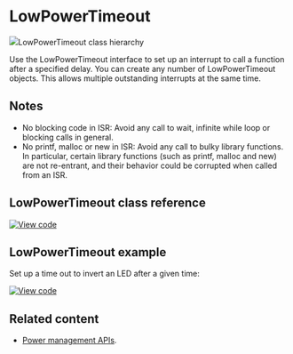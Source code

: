 # LowPowerTimeout

<span class="images">![](https://os.mbed.com/docs/mbed-os/v6.11/mbed-os-api-doxy/classmbed_1_1_low_power_timeout.png)<span>LowPowerTimeout class hierarchy</span></span>

Use the LowPowerTimeout interface to set up an interrupt to call a function after a specified delay. You can create any number of LowPowerTimeout objects. This allows multiple outstanding interrupts at the same time.

## Notes

- No blocking code in ISR: Avoid any call to wait, infinite while loop or blocking calls in general.
- No printf, malloc or new in ISR: Avoid any call to bulky library functions. In particular, certain library functions (such as printf, malloc and new) are not re-entrant, and their behavior could be corrupted when called from an ISR.

## LowPowerTimeout class reference

[![View code](https://www.mbed.com/embed/?type=library)](https://os.mbed.com/docs/mbed-os/v6.11/mbed-os-api-doxy/classmbed_1_1_low_power_timeout.html)

## LowPowerTimeout example

Set up a time out to invert an LED after a given time:

[![View code](https://www.mbed.com/embed/?url=https://github.com/ARMmbed/mbed-os-snippet-lowpowerTimeout_ex_1/tree/v6.11)](https://github.com/ARMmbed/mbed-os-snippet-lowpowerTimeout_ex_1/blob/v6.11/main.cpp)

## Related content

- [Power management APIs](power-management-sleep.html).
